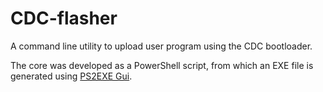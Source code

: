 # CDC-flasher
A command line utility to upload user program using the CDC bootloader.


The core was developed as a PowerShell script, from which an EXE file is generated using [PS2EXE Gui](https://gallery.technet.microsoft.com/scriptcenter/PS2EXE-GUI-Convert-e7cb69d5).
